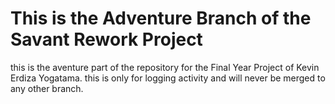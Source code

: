 # This is the Adventure Branch of the Savant Rework Project

this is the aventure part of the repository for the Final Year Project of Kevin Erdiza Yogatama. 
this is only for logging activity and will never be merged to any other branch.